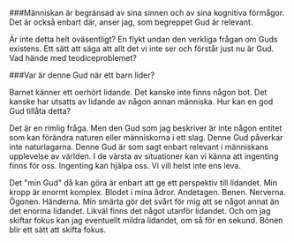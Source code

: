 ###Människan är begränsad av sina sinnen och av sina kognitiva förmågor. Det är också enbart där, anser jag, som begreppet Gud är relevant.

Är inte detta helt oväsentligt? En flykt undan den verkliga frågan om Guds existens. Ett sätt att säga att allt det vi inte ser och förstår just nu är Gud. Vad hände med teodiceproblemet?

###Var är denne Gud när ett barn lider?

Barnet känner ett oerhört lidande. Det kanske inte finns någon bot. Det kanske har utsatts av lidande av någon annan människa. Hur kan en god Gud tillåta detta?

Det är en rimlig fråga. Men den Gud som jag beskriver är inte någon entitet som kan förändra naturen eller människorna i ett slag. Denne Gud påverkar inte naturlagarna. Denne Gud är som sagt enbart relevant i människans upplevelse av världen. I de värsta av situationer kan vi känna att ingenting finns för oss. Ingenting kan hjälpa oss. Vi vill helst inte ens leva.

Det "min Gud" då kan göra är enbart att ge ett perspektiv till lidandet. Min kropp är enormt komplex. Blodet i mina ådror. Andetagen. Benen. Nerverna. Ögonen. Händerna. Min smärta gör det svårt för mig att se något annat än det enorma lidandet. Likväl finns det något utanför lidandet. Och om jag skiftar fokus kan jag eventuellt mildra lidandet, om så för en sekund.
Bönen blir ett sätt att skifta fokus.

